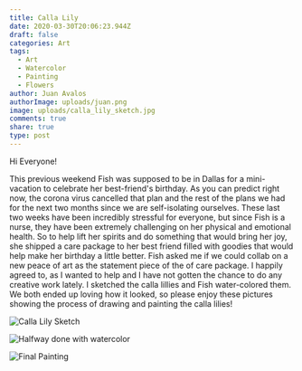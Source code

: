 ```yaml
---
title: Calla Lily
date: 2020-03-30T20:06:23.944Z
draft: false
categories: Art
tags:
  - Art
  - Watercolor
  - Painting
  - Flowers
author: Juan Avalos
authorImage: uploads/juan.png
image: uploads/calla_lily_sketch.jpg
comments: true
share: true
type: post
---
```

Hi Everyone! 

This previous weekend Fish was supposed to be in Dallas for a mini-vacation to celebrate her best-friend's birthday. As you can predict right now, the corona virus cancelled that plan and the rest of the plans we had for the next two months since we are self-isolating ourselves. These last two weeks have been incredibly stressful for everyone, but since Fish is a nurse, they have been extremely challenging on her physical and emotional health. So to help lift her spirits and do something that would bring her joy, she shipped a care package to her best friend filled with goodies that would help make her birthday a little better. Fish asked me if we could collab on a new peace of art as the statement piece of the of care package. I happily agreed to, as I wanted to help and I have not gotten the chance to do any creative work lately. I sketched the calla lillies and Fish water-colored them. We both ended up loving how it looked, so please enjoy these pictures showing the process of drawing and painting the calla lilies!

![Calla Lily Sketch](/uploads/calla_lily_sketch.jpg "Calla Lily Sketch")

![Halfway done with watercolor](/uploads/calla_lily_watercolor_1.jpg "Halfway done with watercolor")

![Final Painting](/uploads/calla_lily_watercolor_2.jpg "Final Painting")